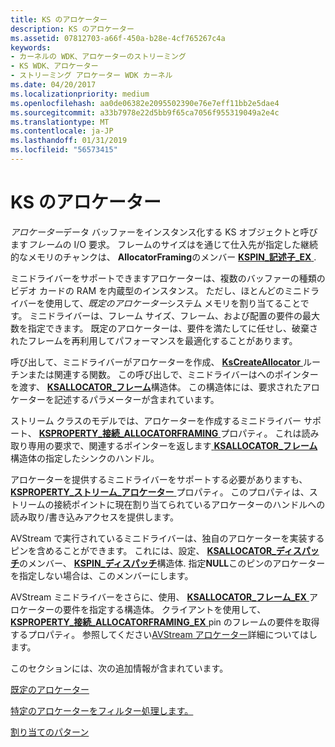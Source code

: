 ```yaml
---
title: KS のアロケーター
description: KS のアロケーター
ms.assetid: 07812703-a66f-450a-b28e-4cf765267c4a
keywords:
- カーネルの WDK、アロケーターのストリーミング
- KS WDK、アロケーター
- ストリーミング アロケーター WDK カーネル
ms.date: 04/20/2017
ms.localizationpriority: medium
ms.openlocfilehash: aa0de06382e2095502390e76e7eff11bb2e5dae4
ms.sourcegitcommit: a33b7978e22d5bb9f65ca7056f955319049a2e4c
ms.translationtype: MT
ms.contentlocale: ja-JP
ms.lasthandoff: 01/31/2019
ms.locfileid: "56573415"
---
```

# <a name="ks-allocators"></a>KS のアロケーター





*アロケーター*データ バッファーをインスタンス化する KS オブジェクトと呼びます*フレーム*の I/O 要求。 フレームのサイズはを通じて仕入先が指定した継続的なメモリのチャンクは、 **AllocatorFraming**のメンバー [ **KSPIN\_記述子\_EX** ](https://msdn.microsoft.com/library/windows/hardware/ff563534).

ミニドライバーをサポートできますアロケーターは、複数のバッファーの種類のビデオ カードの RAM を内蔵型のインスタンス。 ただし、ほとんどのミニドライバーを使用して、*既定のアロケーター*システム メモリを割り当てることです。 ミニドライバーは、フレーム サイズ、フレーム、および配置の要件の最大数を指定できます。 既定のアロケーターは、要件を満たしてに任せし、破棄されたフレームを再利用してパフォーマンスを最適化することがあります。

呼び出して、ミニドライバーがアロケーターを作成、 [ **KsCreateAllocator** ](https://msdn.microsoft.com/library/windows/hardware/ff561633)ルーチンまたは関連する関数。 この呼び出しで、ミニドライバーはへのポインターを渡す、 [ **KSALLOCATOR\_フレーム**](https://msdn.microsoft.com/library/windows/hardware/ff560979)構造体。 この構造体には、要求されたアロケーターを記述するパラメーターが含まれています。

ストリーム クラスのモデルでは、アロケーターを作成するミニドライバー サポート、 [ **KSPROPERTY\_接続\_ALLOCATORFRAMING** ](https://msdn.microsoft.com/library/windows/hardware/ff565099)プロパティ。 これは読み取り専用の要求で、関連するポインターを返します[ **KSALLOCATOR\_フレーム**](https://msdn.microsoft.com/library/windows/hardware/ff560979)構造体の指定したシンクのハンドル。

アロケーターを提供するミニドライバーをサポートする必要がありますも、 [ **KSPROPERTY\_ストリーム\_アロケーター** ](https://msdn.microsoft.com/library/windows/hardware/ff565684)プロパティ。 このプロパティは、ストリームの接続ポイントに現在割り当てられているアロケーターのハンドルへの読み取り/書き込みアクセスを提供します。

AVStream で実行されているミニドライバーは、独自のアロケーターを実装するピンを含めることができます。 これには、設定、 [ **KSALLOCATOR\_ディスパッチ**](https://msdn.microsoft.com/library/windows/hardware/ff560976)のメンバー、 [ **KSPIN\_ディスパッチ**](https://msdn.microsoft.com/library/windows/hardware/ff563535)構造体. 指定**NULL**このピンのアロケーターを指定しない場合は、このメンバーにします。

AVStream ミニドライバーをさらに、使用、 [ **KSALLOCATOR\_フレーム\_EX** ](https://msdn.microsoft.com/library/windows/hardware/ff560982)アロケーターの要件を指定する構造体。 クライアントを使用して、 [ **KSPROPERTY\_接続\_ALLOCATORFRAMING\_EX** ](https://msdn.microsoft.com/library/windows/hardware/ff565101) pin のフレームの要件を取得するプロパティ。 参照してください[AVStream アロケーター](avstream-allocators.md)詳細についてはします。

このセクションには、次の追加情報が含まれています。

[既定のアロケーター](default-allocators.md)

[特定のアロケーターをフィルター処理します。](filter-specific-allocators.md)

[割り当てのパターン](allocation-schemes.md)

 

 




